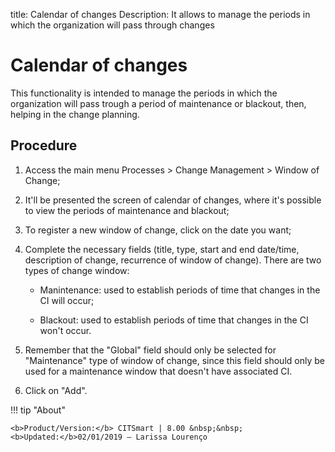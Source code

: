 title: Calendar of changes
Description: It allows to manage the periods in which the organization will pass through changes
# Calendar of changes

This functionality is intended to manage the periods in which the organization will pass trough a period of maintenance or blackout, then, helping in the change planning.

Procedure
------------

1.  Access the main menu Processes \>
    Change Management \> Window of Change;

2.  It'll be presented the screen of calendar of changes, where it's possible to view
    the periods of maintenance and blackout;

3.  To register a new window of change, click on the date you want;

4.  Complete the necessary fields (title, type, start and end date/time,
    description of change, recurrence of window of change).
    There are two types of change window:

    -   Manintenance: used to establish periods of time that changes in the
    CI will occur;

    -   Blackout: used to establish periods of time that changes in the CI
    won't occur.

5.  Remember that the "Global" field should only be selected for "Maintenance" type
    of window of change, since this field should only be used for a maintenance window
    that doesn't have associated CI.

6.  Click on "Add".

!!! tip "About"

    <b>Product/Version:</b> CITSmart | 8.00 &nbsp;&nbsp;
    <b>Updated:</b>02/01/2019 – Larissa Lourenço
